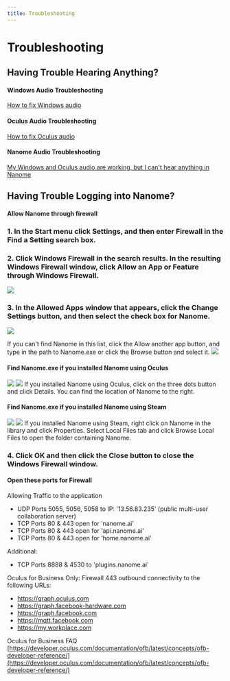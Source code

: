 ```yaml
---
title: Troubleshooting
---
```


# Troubleshooting

## Having Trouble Hearing Anything?

#### Windows Audio Troubleshooting

[How to fix Windows audio](https://support.microsoft.com/en-us/help/4520288/windows-10-fix-sound-problems)

#### Oculus Audio Troubleshooting

[How to fix Oculus audio](https://support.oculus.com/948087951934283/)

#### Nanome Audio Troubleshooting

[My Windows and Oculus audio are working, but I can't hear anything in Nanome](https://docs.nanome.ai/navigating.html#settings)

## Having Trouble Logging into Nanome?

#### Allow Nanome through firewall

### 1. In the Start menu click Settings, and then enter Firewall in the Find a Setting search box.

### 2. Click Windows Firewall in the search results. In the resulting Windows Firewall window, click Allow an App or Feature through Windows Firewall.
![](/assets/howto-page/Firewall1.png)

### 3. In the Allowed Apps window that appears, click the Change Settings button, and then select the check box for Nanome.
![](/assets/howto-page/Firewall2.png)

If you can't find Nanome in this list, click the Allow another app button, and type in the path to Nanome.exe or click the Browse button and select it.
![](/assets/howto-page/Firewall3.png)

#### Find Nanome.exe if you installed Nanome using Oculus

![](/assets/howto-page/Path_Oculus0.png)
![](/assets/howto-page/Path_Oculus1.png)
If you installed Nanome using Oculus, click on the three dots button and click Details. You can find the location of Nanome to the right.

#### Find Nanome.exe if you installed Nanome using Steam

![](/assets/howto-page/Path_Steam0.png)
![](/assets/howto-page/Path_Steam1.png)
If you installed Nanome using Steam, right click on Nanome in the library and click Properties. Select Local Files tab and click Browse Local Files to open the folder containing Nanome.

### 4. Click OK and then click the Close button to close the Windows Firewall window.
#### Open these ports for Firewall

Allowing Traffic to the application

- UDP Ports 5055, 5056, 5058 to IP: '13.56.83.235' (public multi-user collaboration server)
- TCP Ports 80 & 443 open for ‘nanome.ai’
- TCP Ports 80 & 443 open for ‘api.nanome.ai’
- TCP Ports 80 & 443 open for ‘home.nanome.ai’


Additional:

- TCP Ports 8888 & 4530 to 'plugins.nanome.ai'

Oculus for Business Only:
Firewall 443 outbound connectivity to the following URLs:

- https://graph.oculus.com
- https://graph.facebook-hardware.com
- https://graph.facebook.com
- https://mqtt.facebook.com
- https://my.workplace.com


Oculus for Business FAQ  
[https://developer.oculus.com/documentation/ofb/latest/concepts/ofb-developer-reference/](https://developer.oculus.com/documentation/ofb/latest/concepts/ofb-developer-reference/)
